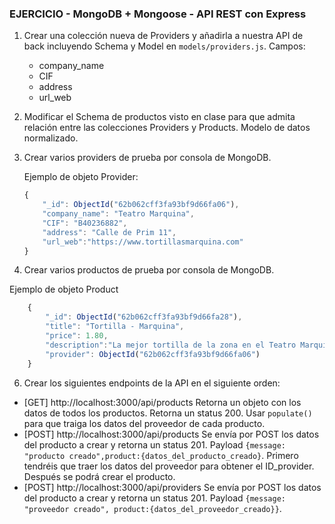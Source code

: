 
### EJERCICIO - MongoDB + Mongoose - API REST con Express

1. Crear una colección nueva de Providers y añadirla a nuestra API de back incluyendo Schema y Model en `models/providers.js`. Campos:
	- company_name
	- CIF
	- address
	- url_web
	
2. Modificar el Schema de productos visto en clase para que admita relación entre las colecciones Providers y Products. Modelo de datos normalizado. 

3. Crear varios providers de prueba por consola de MongoDB.

	Ejemplo de objeto Provider:

	```javascript
	{
	    "_id": ObjectId("62b062cff3fa93bf9d66fa06"),
	    "company_name": "Teatro Marquina",
	    "CIF": "B40236882",
	    "address": "Calle de Prim 11",
	    "url_web":"https://www.tortillasmarquina.com"
	}
    ```
4. Crear varios productos de prueba por consola de MongoDB.


Ejemplo de objeto Product
```javascript
	{
	    "_id": ObjectId("62b062cff3fa93bf9d66fa28"),
	    "title": "Tortilla - Marquina",
	    "price": 1.80,
        "description":"La mejor tortilla de la zona en el Teatro Marquina",
	    "provider": ObjectId("62b062cff3fa93bf9d66fa06")
	}
```

6. Crear los siguientes endpoints de la API en el siguiente orden:
	
- [GET] http://localhost:3000/api/products Retorna un objeto con los datos de todos los productos. Retorna un status 200. Usar `populate()` para que traiga los datos del proveedor de cada producto.
- [POST] http://localhost:3000/api/products Se envía por POST los datos del producto a crear y retorna un status 201. Payload `{message: "producto creado",product:{datos_del_producto_creado}`. Primero tendréis que traer los datos del proveedor para obtener el ID_provider. Después se podrá crear el producto.
- [POST] http://localhost:3000/api/providers Se envía por POST los datos del producto a crear y retorna un status 201. Payload `{message: "proveedor creado", product:{datos_del_proveedor_creado}}`.
